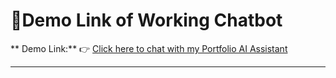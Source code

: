 
# 🔗Demo Link of Working Chatbot

** Demo Link:**
👉 [Click here to chat with my Portfolio AI Assistant](https://cdn.botpress.cloud/webchat/v3.2/shareable.html?configUrl=https://files.bpcontent.cloud/2025/09/04/15/20250904155153-HNTPHNOC.json)


---

